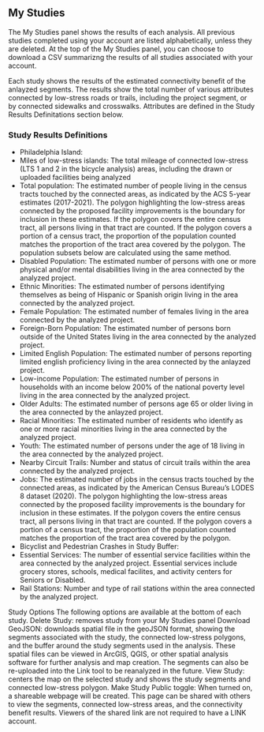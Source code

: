 
## My Studies
The My Studies panel shows the results of each analysis. 
All previous studies completed using your account are listed alphabetically, unless they are deleted. 
At the top of the My Studies panel, you can choose to download a CSV summarizng the results of all studies associated with your account. 

Each study shows the results of the estimated connectivity benefit of the anlayzed segments. 
The results show the total number of various attributes connected by low-stress roads or trails, including the project segment, or by connected sidewalks and crosswalks. 
Attributes are defined in the Study Results Definitations section below.


### Study Results Definitions
- Philadelphia Island:
- Miles of low-stress islands: The total mileage of connected low-stress (LTS 1 and 2 in the bicycle analysis) areas, including the drawn or uploaded facilities being analyzed
- Total population: The estimated number of people living in the census tracts touched by the connected areas, as indicated by the ACS 5-year estimates (2017-2021). The polygon highlighting the low-stress areas connected by the proposed facility improvements is the boundary for inclusion in these estimates. If the polygon covers the entire census tract,  all persons living in that tract are counted. If the polygon covers a portion of a census tract, the proportion of the population counted matches the proportion of the tract area covered by the polygon. The population subsets below are calculated using the same method.
- Disabled Population: The estimated number of persons with one or more physical and/or mental disabilities living in the area connected by the analyzed project.
- Ethnic Minorities: The estimated number of persons identifying themselves as being of Hispanic or Spanish origin living in the area connected by the analyzed project.
- Female Population: The estimated number of females living in the area connected by the analyzed project.
- Foreign-Born Population: The estimated number of persons born outside of the United States living in the area connected by the analyzed project.
- Limited English Population: The estimated number of persons reporting limited english proficiency living in the area connected by the anlayzed project.
- Low-income Population: The estimated number of persons in households with an income below 200% of the national poverty level living in the area connected by the analyzed project.
- Older Adults: The estimated number of persons age 65 or older living in the area connected by the anlayzed project.
- Racial Minorities: The estimated number of residents who identify as one or more racial minorities living in the area connected by the analyzed project.
- Youth: The estimated number of persons under the age of 18 living in the area connected by the analyzed project.
- Nearby Circuit Trails: Number and status of circuit trails within the area connected by the analyzed project.
- Jobs: The estimated number of jobs in the census tracts touched by the connected areas, as indicated by the American Census Bureau’s LODES 8 dataset (2020). The polygon highlighting the low-stress areas connected by the proposed facility improvements is the boundary for inclusion in these estimates. If the polygon covers the entire census tract,  all persons living in that tract are counted. If the polygon covers a portion of a census tract, the proportion of the population counted matches the proportion of the tract area covered by the polygon. 
- Bicyclist and Pedestrian Crashes in Study Buffer: 
- Essential Services: The number of essential service facilities within the area connected by the analyzed project. Essential services include grocery stores, schools, medical facilites, and activity centers for Seniors or Disabled.
- Rail Stations: Number and type of rail stations within the area connected by the analyzed project. 

Study Options
The following options are available at the bottom of each study.
Delete Study: removes study from your My Studies panel
Download GeoJSON: downloads spatial file in the geoJSON format, showing the segments associated with the study, the connected low-stress polygons, and the buffer around the study segments used in the analysis. These spatial files can be viewed in ArcGIS, QGIS, or other spatial analysis software for further analysis and map creation. The segments can also be re-uploaded into the Link tool to be reanalyzed in the future.
View Study: centers the map on the selected study and shows the study segments and connected low-stress polygon.
Make Study Public toggle: When turned on, a shareable webpage will be created. This page can be shared with others to view the segments, connected low-stress areas, and the connectivity benefit results. Viewers of the shared link are not required to have a LINK account.




